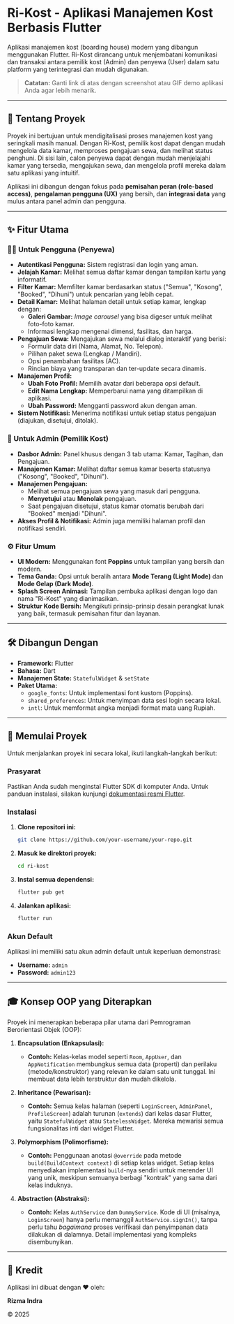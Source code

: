 # Ri-Kost - Aplikasi Manajemen Kost Berbasis Flutter

Aplikasi manajemen kost (boarding house) modern yang dibangun menggunakan Flutter. Ri-Kost dirancang untuk menjembatani komunikasi dan transaksi antara pemilik kost (Admin) dan penyewa (User) dalam satu platform yang terintegrasi dan mudah digunakan.

> **Catatan:** Ganti link di atas dengan screenshot atau GIF demo aplikasi Anda agar lebih menarik.

---

## 🌟 Tentang Proyek

Proyek ini bertujuan untuk mendigitalisasi proses manajemen kost yang seringkali masih manual. Dengan Ri-Kost, pemilik kost dapat dengan mudah mengelola data kamar, memproses pengajuan sewa, dan melihat status penghuni. Di sisi lain, calon penyewa dapat dengan mudah menjelajahi kamar yang tersedia, mengajukan sewa, dan mengelola profil mereka dalam satu aplikasi yang intuitif.

Aplikasi ini dibangun dengan fokus pada **pemisahan peran (role-based access)**, **pengalaman pengguna (UX)** yang bersih, dan **integrasi data** yang mulus antara panel admin dan pengguna.

---

## ✨ Fitur Utama

### 👨‍💼 Untuk Pengguna (Penyewa)
- **Autentikasi Pengguna:** Sistem registrasi dan login yang aman.
- **Jelajah Kamar:** Melihat semua daftar kamar dengan tampilan kartu yang informatif.
- **Filter Kamar:** Memfilter kamar berdasarkan status ("Semua", "Kosong", "Booked", "Dihuni") untuk pencarian yang lebih cepat.
- **Detail Kamar:** Melihat halaman detail untuk setiap kamar, lengkap dengan:
  - **Galeri Gambar:** *Image carousel* yang bisa digeser untuk melihat foto-foto kamar.
  - Informasi lengkap mengenai dimensi, fasilitas, dan harga.
- **Pengajuan Sewa:** Mengajukan sewa melalui dialog interaktif yang berisi:
  - Formulir data diri (Nama, Alamat, No. Telepon).
  - Pilihan paket sewa (Lengkap / Mandiri).
  - Opsi penambahan fasilitas (AC).
  - Rincian biaya yang transparan dan ter-update secara dinamis.
- **Manajemen Profil:**
  - **Ubah Foto Profil:** Memilih avatar dari beberapa opsi default.
  - **Edit Nama Lengkap:** Memperbarui nama yang ditampilkan di aplikasi.
  - **Ubah Password:** Mengganti password akun dengan aman.
- **Sistem Notifikasi:** Menerima notifikasi untuk setiap status pengajuan (diajukan, disetujui, ditolak).

### 👑 Untuk Admin (Pemilik Kost)
- **Dasbor Admin:** Panel khusus dengan 3 tab utama: Kamar, Tagihan, dan Pengajuan.
- **Manajemen Kamar:** Melihat daftar semua kamar beserta statusnya ("Kosong", "Booked", "Dihuni").
- **Manajemen Pengajuan:**
  - Melihat semua pengajuan sewa yang masuk dari pengguna.
  - **Menyetujui** atau **Menolak** pengajuan.
  - Saat pengajuan disetujui, status kamar otomatis berubah dari "Booked" menjadi "Dihuni".
- **Akses Profil & Notifikasi:** Admin juga memiliki halaman profil dan notifikasi sendiri.

### ⚙️ Fitur Umum
- **UI Modern:** Menggunakan font **Poppins** untuk tampilan yang bersih dan modern.
- **Tema Ganda:** Opsi untuk beralih antara **Mode Terang (Light Mode)** dan **Mode Gelap (Dark Mode)**.
- **Splash Screen Animasi:** Tampilan pembuka aplikasi dengan logo dan nama "Ri-Kost" yang dianimasikan.
- **Struktur Kode Bersih:** Mengikuti prinsip-prinsip desain perangkat lunak yang baik, termasuk pemisahan fitur dan layanan.

---

## 🛠️ Dibangun Dengan

- **Framework:** Flutter
- **Bahasa:** Dart
- **Manajemen State:** `StatefulWidget` & `setState`
- **Paket Utama:**
  - `google_fonts`: Untuk implementasi font kustom (Poppins).
  - `shared_preferences`: Untuk menyimpan data sesi login secara lokal.
  - `intl`: Untuk memformat angka menjadi format mata uang Rupiah.

---

## 🚀 Memulai Proyek

Untuk menjalankan proyek ini secara lokal, ikuti langkah-langkah berikut:

### Prasyarat
Pastikan Anda sudah menginstal Flutter SDK di komputer Anda. Untuk panduan instalasi, silakan kunjungi [dokumentasi resmi Flutter](https://flutter.dev/docs/get-started/install).

### Instalasi
1. **Clone repositori ini:**
   ```sh
   git clone https://github.com/your-username/your-repo.git
   ```

2. **Masuk ke direktori proyek:**
   ```sh
   cd ri-kost
   ```

3. **Instal semua dependensi:**
   ```sh
   flutter pub get
   ```

4. **Jalankan aplikasi:**
   ```sh
   flutter run
   ```

### Akun Default
Aplikasi ini memiliki satu akun admin default untuk keperluan demonstrasi:
- **Username:** `admin`
- **Password:** `admin123`

---

## 🎓 Konsep OOP yang Diterapkan

Proyek ini menerapkan beberapa pilar utama dari Pemrograman Berorientasi Objek (OOP):

1.  **Encapsulation (Enkapsulasi):**
    - **Contoh:** Kelas-kelas model seperti `Room`, `AppUser`, dan `AppNotification` membungkus semua data (properti) dan perilaku (metode/konstruktor) yang relevan ke dalam satu unit tunggal. Ini membuat data lebih terstruktur dan mudah dikelola.

2.  **Inheritance (Pewarisan):**
    - **Contoh:** Semua kelas halaman (seperti `LoginScreen`, `AdminPanel`, `ProfileScreen`) adalah turunan (`extends`) dari kelas dasar Flutter, yaitu `StatefulWidget` atau `StatelessWidget`. Mereka mewarisi semua fungsionalitas inti dari widget Flutter.

3.  **Polymorphism (Polimorfisme):**
    - **Contoh:** Penggunaan anotasi `@override` pada metode `build(BuildContext context)` di setiap kelas widget. Setiap kelas menyediakan implementasi `build`-nya sendiri untuk merender UI yang unik, meskipun semuanya berbagi "kontrak" yang sama dari kelas induknya.

4.  **Abstraction (Abstraksi):**
    - **Contoh:** Kelas `AuthService` dan `DummyService`. Kode di UI (misalnya, `LoginScreen`) hanya perlu memanggil `AuthService.signIn()`, tanpa perlu tahu *bagaimana* proses verifikasi dan penyimpanan data dilakukan di dalamnya. Detail implementasi yang kompleks disembunyikan.

---

## 👤 Kredit

Aplikasi ini dibuat dengan ❤️ oleh:

**Rizma Indra**

© 2025
